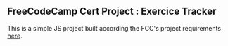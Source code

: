 ## FreeCodeCamp Cert Project : Exercice Tracker

This is a simple JS project built according the FCC's project requirements [here](https://www.freecodecamp.org/learn/back-end-development-and-apis/back-end-development-and-apis-projects/exercise-tracker).
